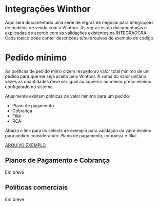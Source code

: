 # Integrações Winthor

Aqui será documentado uma série de regras de negócio para integrações de pedidos de venda com o Winthor. As regras estão documentadas e explicadas de acordo com as validações existentes na INTEGRADORA. Cada tópico pode conter descrições e/ou arquivos de exemplo de código.


# Pedido mínimo

As políticas de pedido mínio dizem respeito ao valor total mínimo de um pedido para que ele seja aceito pelo Winthor. A soma do valor unitário vezes as quantidades deve ser igual ou superior ao menor preço mínimo configurado no sistema.

Atualmente existem políticas de valor mínimo para um pedido:

 - Plano de pagamento
 - Cobrança
 -  Filial
 - RCA

Abaixo o link para os selects de exemplo para validação do valor mínimo para pedido considerando: Plano de pagamento, cobrança e filial.

[ARQUIVO EXEMPLO](https://github.com/Incitte/amorix-winthor-integration/blob/main/sql/valor_minimo_pedido.sql)

## Planos de Pagamento e Cobrança

Em breve

## Políticas comerciais

Em breve